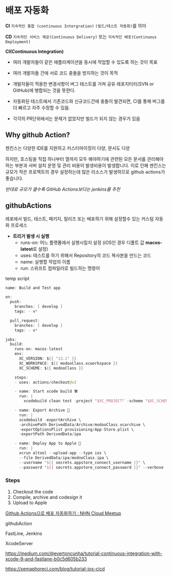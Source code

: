# 배포 자동화

**CI**  `지속적인 통합 (continuous Intergration)` `(빌드/테스트 자동화)`를 의미

**CD** `지속적인 서비스 제공(Continuous Delivery)` 또는 `지속적인 배포(Continuous Deployment)`

**CI(Continuous Integration)**

- 여러 개발자들이 같은 애플리케이션을 동시에 작업할 수 있도록 하는 것이 목표

- 여러 개발자들 간에 서로 코드 충돌을 방지하는 것이 목적

- 개발자들이 적용한 변경사항이 버그 테스트를 거쳐 공유 레포지터리(SVN or GitHub)에 병합되는 것을 뜻한다.

- 자동화된 테스트에서 기존코드와 신규코드간에 충돌이 발견되면, CI를 통해 버그를 더 빠르고 자주 수정할 수 있음.

- 각각의 PR단위에서는 문제가 없었지만 빌드가 되지 않는 경우가 있음

## Why github Action?

젠킨스는 다양한 IDE를 지원하고 커스터마이징이 다양, 문서도 다양

하지만, 호스팅을 직접 하나부터 열까지 모두 해야하기에 관련된 모든 문서를 관리해야하는 부분과 서버 설치 운영 및 관리 비용이 발생비용이 발생합니다. 이로 인해 젠킨스는 규모가 작은 프로젝트의 경우 설정하는데 많은 리소스가 발생하므로 github actions가 좋습니다.

*반대로 규모가 클수록 GitHub Actions보다는 jenkins를 추천*

## githubActions

레포에서 빌드, 테스트, 패키지, 릴리즈 또는 배포하기 위해 설정할수 있는 커스텀 자동화 프로세스

- **트리거 발생 시 실행**
  - runs-on: 어느 플랫폼에서 실행시킬지 설정 (iOS인 경우 디폴트 값 **macos-latest**로 설정)
  - uses: 테스트를 하기 위해서 Repository의 코드 복사본을 만드는 코드
  - name: 실행할 작업의 이름
  - run: 스위프트 컴파일러로 빌드하는 명령어

temp script

```swift
name: Build and Test app

on:
  push:
    branches: [ develop ]
    tags: - v*

  pull_request:
    branches: [ develop ]
    tags: - v*

jobs:
  build:
    runs-on: macos-latest
    env:
      XC_VERSION: ${{ '13.1' }}
      XC_WORKSPACE: ${{ modooClass.xcworkspace }}
      XC_SCHEME: ${{ modooClass }}

    steps:
    - uses: actions/checkout@v2

    - name: Start xcode build 🛠
      run: |
        xcodebuild clean test -project "$XC_PROJECT" -scheme "$XC_SCHEME" -destination 'platform=iOS Simulator,name=iPhone 11 Pro,OS=14.5'

    - name: Export Archive 💾
      run: |
      xcodebuild -exportArchive \
      -archivePath DerivedData/Archive/modooClass.xcarchive \
      -exportOptionsPlist provisioning/App-Store.plist \
      -exportPath DerivedData/ipa

    - name: Deploy App to Apple 🍎
      run: |
      xcrun altool --upload-app --type ios \
      --file DerivedData/ipa/modooClass.ipa \
      --username "${{ secrets.appstore_connect_username }}" \
      --password "${{ secrets.appstore_connect_password }}" --verbose
```

### Steps

1. Checkout the code
2. Compile, archive and codesign it
3. Upload to Apple

[Github Actions으로 배포 자동화하기 : NHN Cloud Meetup](https://meetup.toast.com/posts/286)









githubAction

FastLine, Jenkins

XcodeServer



https://medium.com/@evertoncunha/tutorial-continuous-integration-with-xcode-9-and-fastlane-b0c5d605b233





https://semaphoreci.com/blog/tutorial-ios-cicd
